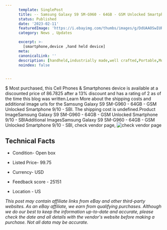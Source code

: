```yaml
---
      template: SinglePost
      title: -- Samsung Galaxy S9 SM-G960 - 64GB - GSM Unlocked Smartphone 9/10 - SBI
      status: Published
      date: '2023-02-11'
      featuredImage: 'https://i.ebayimg.com/thumbs/images/g/DdUAAOSwIUReKGbS/s-l225.jpg'
      category: News , Updates

      excerpt: >-
        [smartphone,device ,hand held device]
      meta:
      canonicalLink: ''
      description: [handheld,industrially made,well crafted,Portable,Mobile,Compact,Convenient,Lightweight,Maneuverable,Man-portable,Miniature,Carriable,Hand-held,Light,Holdable,Transportable,Mobile device,Pocket-sized,On-the-go,Wireless,Cordless,Compact size,Convenient size, smartphone,device ,hand held device]
      noindex: false

        
---
```

$
    Most purchased, this Cell Phones & Smartphones device is available at a discounted price of 86.7825 after a 13% discount and has a rating of 2 as of the time this blog was written.Learn More about the shipping costs and additional image urls for the Samsung Galaxy S9 SM-G960 - 64GB - GSM Unlocked Smartphone 9/10 - SBI. The shipping cost is undefined.Product ImageSamsung Galaxy S9 SM-G960 - 64GB - GSM Unlocked Smartphone 9/10 - SBIAdditional ImagesSamsung Galaxy S9 SM-G960 - 64GB - GSM Unlocked Smartphone 9/10 - SBI, check vendor page, ![check vendor page](https://origin-galleryplus.ebayimg.com/ws/web/174218584095_2_0_1/225x225.jpg,https://origin-galleryplus.ebayimg.com/ws/web/174218584095_3_0_1/225x225.jpg,https://origin-galleryplus.ebayimg.com/ws/web/174218584095_4_0_1/225x225.jpg,https://origin-galleryplus.ebayimg.com/ws/web/174218584095_5_0_1/225x225.jpg,https://origin-galleryplus.ebayimg.com/ws/web/174218584095_6_0_1/225x225.jpg)
    
    

 ## Technical Facts 



     
      

 - Condition- Open box 


      

 - Listed Price- 99.75 


      

 - Currency- USD 


      

 - Feedback score - 25151 


      

 - Location - US 


      
      

 *_This post may contain affiliate links from eBay and other third-party websites. As an eBay affiliate, we earn from qualifying purchases. Although we do our best to keep the information up-to-date and accurate, please check the date and all details with the vendor's website before making a purchase. Not all data may be accurate._*



    
    
    
    
    